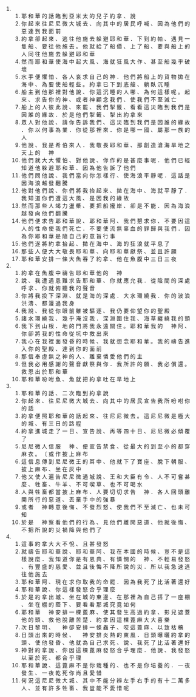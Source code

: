 <ol>
  <li>
    <ol>
      <li>耶 和 華 的 話 臨 到 亞 米 太 的 兒 子 約 拿 、 說</li>
      <li>你 起 來 往 尼 尼 微 大 城 去 、 向 其 中 的 居 民 呼 喊 、 因 為 他 們 的 惡 達 到 我 面 前</li>
      <li>約 拿 卻 起 來 、 逃 往 他 施 去 躲 避 耶 和 華 ． 下 到 約 帕 、 遇 見 一 隻 船 、 要 往 他 施 去 。 他 就 給 了 船 價 、 上 了 船 、 要 與 船 上 的 人 同 往 他 施 去 躲 避 耶 和 華</li>
      <li>然 而 耶 和 華 使 海 中 起 大 風 、 海 就 狂 風 大 作 、 甚 至 船 幾 乎 破 壞</li>
      <li>水 手 便 懼 怕 、 各 人 哀 求 自 己 的 神 ． 他 們 將 船 上 的 貨 物 拋 在 海 中 、 為 要 使 船 輕 些 。 約 拿 已 下 到 底 艙 、 躺 臥 沉 睡</li>
      <li>船 主 到 他 那 裡 對 他 說 、 你 這 沉 睡 的 人 哪 、 為 何 這 樣 呢 。 起 來 、 求 告 你 的 神 、 或 者 神 顧 念 我 們 、 使 我 們 不 至 滅 亡</li>
      <li>船 上 的 人 彼 此 說 、 來 罷 、 我 們 掣 籤 、 看 看 這 災 臨 到 我 們 是 因 誰 的 緣 故 ． 於 是 他 們 掣 籤 、 掣 出 約 拿 來</li>
      <li>眾 人 對 他 說 、 請 你 告 訴 我 們 、 這 災 臨 到 我 們 是 因 誰 的 緣 故 ． 你 以 何 事 為 業 ． 你 從 那 裡 來 ． 你 是 哪 一 國 、 屬 那 一 族 的 人</li>
      <li>他 說 、 我 是 希 伯 來 人 ． 我 敬 畏 耶 和 華 、 那 創 造 滄 海 旱 地 之 天 上 的 　 神</li>
      <li>他 們 就 大 大 懼 怕 、 對 他 說 、 你 作 的 是 甚 麼 事 呢 ． 他 們 已 經 知 道 他 躲 避 耶 和 華 、 因 為 他 告 訴 了 他 們</li>
      <li>他 們 問 他 說 、 我 們 當 向 你 怎 樣 行 、 使 海 浪 平 靜 呢 ． 這 話 是 因 海 浪 越 發 翻 騰</li>
      <li>他 對 他 們 說 、 你 們 將 我 抬 起 來 、 拋 在 海 中 、 海 就 平 靜 了 ． 我 知 道 你 們 遭 這 大 風 、 是 因 我 的 緣 故</li>
      <li>然 而 那 些 人 竭 力 盪 槳 、 要 把 船 攏 岸 、 卻 是 不 能 ． 因 為 海 浪 越 發 向 他 們 翻 騰</li>
      <li>他 們 便 求 告 耶 和 華 說 、 耶 和 華 阿 、 我 們 懇 求 你 、 不 要 因 這 人 的 性 命 使 我 們 死 亡 ． 不 要 使 流 無 辜 血 的 罪 歸 與 我 們 ． 因 為 你 耶 和 華 是 隨 自 己 的 意 旨 行 事</li>
      <li>他 們 遂 將 約 拿 抬 起 、 拋 在 海 中 、 海 的 狂 浪 就 平 息 了</li>
      <li>那 些 人 便 大 大 敬 畏 耶 和 華 、 向 耶 和 華 獻 祭 、 並 且 許 願</li>
      <li>耶 和 華 安 排 一 條 大 魚 吞 了 約 拿 、 他 在 魚 腹 中 三 日 三 夜</li>
    </ol>
  </li>
  <li>
    <ol>
      <li>約 拿 在 魚 腹 中 禱 告 耶 和 華 他 的 　 神</li>
      <li>說 、 我 遭 遇 患 難 求 告 耶 和 華 、 你 就 應 允 我 ． 從 陰 間 的 深 處 呼 求 、 你 就 俯 聽 我 的 聲 音</li>
      <li>你 將 我 投 下 深 淵 、 就 是 海 的 深 處 ． 大 水 環 繞 我 ． 你 的 波 浪 洪 濤 、 都 漫 過 我 身</li>
      <li>我 說 、 我 從 你 眼 前 雖 被 驅 逐 、 我 仍 要 仰 望 你 的 聖 殿</li>
      <li>諸 水 環 繞 我 、 幾 乎 淹 沒 我 ． 深 淵 圍 住 我 、 海 草 纏 繞 我 的 頭</li>
      <li>我 下 到 山 根 ． 地 的 門 將 我 永 遠 關 住 。 耶 和 華 我 的 　 神 阿 、 你 卻 將 我 的 性 命 從 坑 中 救 出 來</li>
      <li>我 心 在 我 裡 面 發 昏 的 時 候 、 我 就 想 念 耶 和 華 。 我 的 禱 告 進 入 你 的 聖 殿 、 達 到 你 的 面 前</li>
      <li>那 信 奉 虛 無 之 神 的 人 、 離 棄 憐 愛 他 們 的 主</li>
      <li>但 我 必 用 感 謝 的 聲 音 獻 祭 與 你 ． 我 所 許 的 願 、 我 必 償 還 。 救 恩 出 於 耶 和 華</li>
      <li>耶 和 華 吩 咐 魚 、 魚 就 把 約 拿 吐 在 旱 地 上</li>
    </ol>
  </li>
  <li>
    <ol>
      <li>耶 和 華 的 話 、 二 次 臨 到 約 拿 說</li>
      <li>你 起 來 、 往 尼 尼 微 大 城 去 、 向 其 中 的 居 民 宣 告 我 所 吩 咐 你 的 話</li>
      <li>約 拿 便 照 耶 和 華 的 話 起 來 、 往 尼 尼 微 去 。 這 尼 尼 微 是 極 大 的 城 、 有 三 日 的 路 程</li>
      <li>約 拿 進 城 走 了 一 日 、 宣 告 說 、 再 等 四 十 日 、 尼 尼 微 必 傾 覆 了</li>
      <li>尼 尼 微 人 信 服 　 神 、 便 宣 告 禁 食 、 從 最 大 的 到 至 小 的 都 穿 麻 衣 。 〔 或 作 披 上 麻 布</li>
      <li>這 信 息 傳 到 尼 尼 微 王 的 耳 中 、 他 就 下 了 寶 座 、 脫 下 朝 服 、 披 上 麻 布 、 坐 在 灰 中</li>
      <li>他 又 使 人 遍 告 尼 尼 微 通 城 說 、 王 和 大 臣 有 令 、 人 不 可 嘗 甚 麼 、 牲 畜 、 牛 羊 、 不 可 喫 草 、 也 不 可 喝 水</li>
      <li>人 與 牲 畜 都 當 披 上 麻 布 、 人 要 切 切 求 告 　 神 ． 各 人 回 頭 離 開 所 行 的 惡 道 、 丟 棄 手 中 的 強 暴</li>
      <li>或 者 　 神 轉 意 後 悔 、 不 發 烈 怒 、 使 我 們 不 至 滅 亡 、 也 未 可 知</li>
      <li>於 是 　 神 察 看 他 們 的 行 為 、 見 他 們 離 開 惡 道 、 他 就 後 悔 、 不 把 所 說 的 災 禍 降 與 他 們 了</li>
    </ol>
  </li>
  <li>
    <ol>
      <li>這 事 約 拿 大 大 不 悅 、 且 甚 發 怒</li>
      <li>就 禱 告 耶 和 華 說 、 耶 和 華 阿 、 我 在 本 國 的 時 候 、 豈 不 是 這 樣 說 麼 ． 我 知 道 你 是 有 恩 典 、 有 憐 憫 的 　 神 、 不 輕 易 發 怒 、 有 豐 盛 的 慈 愛 、 並 且 後 悔 不 降 所 說 的 災 ． 所 以 我 急 速 逃 往 他 施 去</li>
      <li>耶 和 華 阿 、 現 在 求 你 取 我 的 命 罷 ． 因 為 我 死 了 比 活 著 還 好</li>
      <li>耶 和 華 說 、 你 這 樣 發 怒 合 乎 理 麼</li>
      <li>於 是 約 拿 出 城 、 坐 在 城 的 東 邊 、 在 那 裡 為 自 己 搭 了 一 座 棚 、 坐 在 棚 的 蔭 下 、 要 看 看 那 城 究 竟 如 何</li>
      <li>耶 和 華 　 神 安 排 一 棵 蓖 麻 、 使 其 發 生 高 過 約 拿 、 影 兒 遮 蓋 他 的 頭 、 救 他 脫 離 苦 楚 ． 約 拿 因 這 棵 蓖 麻 大 大 喜 樂</li>
      <li>次 日 黎 明 、 　 神 卻 安 排 一 條 蟲 子 、 咬 這 蓖 麻 、 以 致 枯 槁</li>
      <li>日 頭 出 來 的 時 候 、 　 神 安 排 炎 熱 的 東 風 ． 日 頭 曝 曬 約 拿 的 頭 、 使 他 發 昏 、 他 就 為 自 己 求 死 、 說 、 我 死 了 比 活 著 還 好</li>
      <li>神 對 約 拿 說 、 你 因 這 棵 蓖 麻 發 怒 合 乎 理 麼 ． 他 說 、 我 發 怒 以 至 於 死 、 都 合 乎 理</li>
      <li>耶 和 華 說 、 這 蓖 麻 不 是 你 栽 種 的 、 也 不 是 你 培 養 的 ． 一 夜 發 生 、 一 夜 乾 死 你 尚 且 愛 惜</li>
      <li>何 況 這 尼 尼 微 大 城 、 其 中 不 能 分 辨 左 手 右 手 的 有 十 二 萬 多 人 、 並 有 許 多 牲 畜 、 我 豈 能 不 愛 惜 呢</li>
    </ol>
  </li>
</ol>